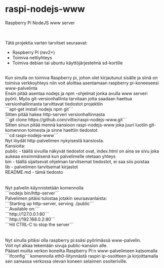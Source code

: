 # raspi-nodejs-www
Raspberry Pi NodeJS www server

<br><br>
Tätä projektia varten tarvitset seuraavat:<br>
- Raspberry Pi (rev2+)<br>
- Toimiva nettiyhteys<br>
- Toimiva debian tai ubuntu käyttöjärjestelmä sd-kortille<br>
<br>
Kun sinulla on toimiva Raspberry pi, johon olet kirjautunut sisälle ja siinä on toimiva verkkoyhteys niin voit aloittaa asentamaan raspberry pi-koneeseesi www-palvelinta<br>
Ensin pitää asentaa nodejs ja npm -ohjelmat jonka avulla www serveri pyörii. Myös git-versionhallinta tarvitaan jotta saadaan haettua versionhallinnasta tarvittavat tiedostot projektiin<br>
```apt-get install nodejs npm git```
<br>
Sitten pitää hakea http-serveri versionhallinnasta<br>
```git clone https://github.com/viltie/raspi-nodejs-www.git```
<br>
Sitten sinun pitää mennä kansioon raspi-nodejs-www joka juuri luotiin git-komennon toimesta ja sinne haettiin tiedostot<br>
```cd raspi-nodejs-www```
<br>
Nyt löydät http-palvelimen nykyisestä kansiosta.<br>
Kansioita:<br>
public - täällä sivuilla näkyvät tiedostot ovat, index.html on aina se sivu joka aukeaa ensimmäisenä kun palvelimelle otetaan yhteys<br>
bin - täällä sijaitsevat ohjelman tarvitsemat tiedostot, ei saa siis poistaa<br>
lib - palvelimen tarvitsemat kirjastot<br>
README.md - tämä tiedosto<br>
<br><br>
Nyt palvelin käynnistetään komennolla<br>
```nodejs bin/http-server```
<br>
Palvelimen pitäisi tulostaa jotakin seuraavanlaista:<br>
```Starting up http-server, serving ./public```<br>
```Available on:```<br>
```http://127.0.0.1:80```<br>
```http://192.168.0.2:80```<br>
```Hit CTRL-C to stop the server```<br>
<br>
<br>
Nyt sinulla pitäisi olla raspberry pi:ssäsi pyörimässä www-palvelin.<br>
Voit nyt alkaa tekemään sivuja public-kansion alle.<br>
Pääset muilta verkon koneilta Raspberry Pi:n www-palvelimeen katsomalla ```ifconfig``` komennolla eth0-liitynnästä raspin ip-osoitteen ja kirjoittamalla sen samassa verkossa olevan koneen selaimen osoiteriville.<br>
